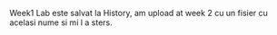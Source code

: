 Week1 Lab este salvat la History, am upload at week 2 cu un fisier cu acelasi nume si mi l a sters.
